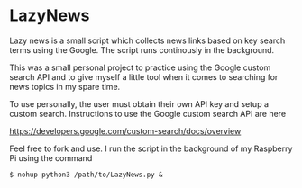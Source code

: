 # LazyNews

Lazy news is a small script which collects news links based on key search terms using the Google. The script runs continously
in the background. 

This was a small personal project to practice using the Google custom search API and to give myself a little tool when it comes 
to searching for news topics in my spare time.

To use personally, the user must obtain their own API key and setup a custom search. Instructions to 
use the Google custom search API are here 

https://developers.google.com/custom-search/docs/overview

Feel free to fork and use. I run the script in the background of my Raspberry Pi using the command

    $ nohup python3 /path/to/LazyNews.py &
